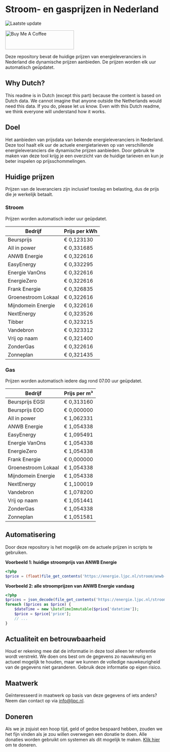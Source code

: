 # Stroom- en gasprijzen in Nederland

![Laatste update](https://img.shields.io/badge/laatste%20update-2023--09--06%2021%3A00%20CET-brightgreen)

<a href="https://www.buymeacoffee.com/Lars-" target="_blank"><img src="https://cdn.buymeacoffee.com/buttons/v2/default-orange.png" alt="Buy Me A Coffee" height="60" style="height: 60px !important;width: 217px !important;" ></a>

Deze repository bevat de huidige prijzen van energieleveranciers in Nederland die dynamische prijzen aanbieden. De prijzen worden elk uur automatisch geüpdatet.

## Why Dutch?

This readme is in Dutch (except this part) because the content is based on Dutch data. We cannot imagine that anyone outside the Netherlands would need this data. If you do, please let us know. Even with this Dutch readme, we think
everyone will understand how it works.

## Doel

Het aanbieden van prijsdata van bekende energieleveranciers in Nederland. Deze tool haalt elk uur de actuele energietarieven op van verschillende energieleveranciers die dynamische prijzen aanbieden. Door gebruik te maken van deze tool
krijg je een overzicht van de huidige tarieven en kun je beter inspelen op prijsschommelingen.

## Huidige prijzen

Prijzen van de leveranciers zijn inclusief toeslag en belasting, dus de prijs die je werkelijk betaalt.

### Stroom

Prijzen worden automatisch ieder uur geüpdatet.

 Bedrijf | Prijs per kWh 
---------|---------------
Beursprijs | € 0,123130
All in power | € 0,331685
ANWB Energie | € 0,322616
EasyEnergy | € 0,332295
Energie VanOns | € 0,322616
EnergieZero | € 0,322616
Frank Energie | € 0,326835
Groenestroom Lokaal | € 0,322616
Mijndomein Energie | € 0,322616
NextEnergy | € 0,323526
Tibber | € 0,323215
Vandebron | € 0,323312
Vrij op naam | € 0,321400
ZonderGas | € 0,322616
Zonneplan | € 0,321435


### Gas

Prijzen worden automatisch iedere dag rond 07.00 uur geüpdatet.

 Bedrijf | Prijs per m³ 
---------|--------------
Beursprijs EGSI | € 0,313160
Beursprijs EOD | € 0,000000
All in power | € 1,062331
ANWB Energie | € 1,054338
EasyEnergy | € 1,095491
Energie VanOns | € 1,054338
EnergieZero | € 1,054338
Frank Energie | € 0,000000
Groenestroom Lokaal | € 1,054338
Mijndomein Energie | € 1,054338
NextEnergy | € 1,100019
Vandebron | € 1,078200
Vrij op naam | € 1,051441
ZonderGas | € 1,054338
Zonneplan | € 1,051581


## Automatisering

Door deze repository is het mogelijk om de actuele prijzen in scripts te gebruiken.

**Voorbeeld 1: huidige stroomprijs van ANWB Energie**

```php
<?php
$price = (float)file_get_contents('https://energie.ljpc.nl/stroom/anwb-energie-nu.txt');

```

**Voorbeeld 2: alle stroomprijzen van ANWB Energie vandaag**

```php
<?php
$prices = json_decode(file_get_contents('https://energie.ljpc.nl/stroom/all-in-power-vandaag.json'),true);
foreach ($prices as $price) {
    $dateTime = new \DateTimeImmutable($price['datetime']);
    $price = $price['price'];
    // ...
}
```

## Actualiteit en betrouwbaarheid

Houd er rekening mee dat de informatie in deze tool alleen ter referentie wordt verstrekt. We doen ons best om de gegevens zo nauwkeurig en actueel mogelijk te houden, maar we kunnen de volledige nauwkeurigheid van de gegevens niet
garanderen. Gebruik deze informatie op eigen risico.

## Maatwerk

Geïnteresseerd in maatwerk op basis van deze gegevens of iets anders? Neem dan contact op
via [info@ljpc.nl](mailto:info@ljpc.nl?subject=Energie%20prijzen).

## Doneren

Als we je zojuist een hoop tijd, geld of gedoe bespaard hebben, zouden we het fijn vinden als je zou willen overwegen een
donatie te doen. Alle donaties worden gebruikt om systemen als dit mogelijk te
maken. [Klik hier](https://www.buymeacoffee.com/Lars-) om te doneren.
